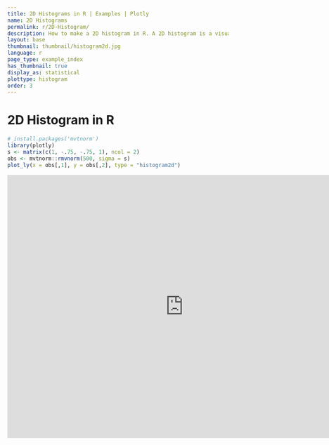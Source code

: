 ```yaml
---
title: 2D Histograms in R | Examples | Plotly
name: 2D Histograms
permalink: r/2D-Histogram/
description: How to make a 2D histogram in R. A 2D histogram is a visualization of a bivariate distribution.
layout: base
thumbnail: thumbnail/histogram2d.jpg
language: r
page_type: example_index
has_thumbnail: true
display_as: statistical
plottype: histogram
order: 3
---
```



# 2D Histogram in R


```r
# install.packages('mvtnorm')
library(plotly)
s <- matrix(c(1, -.75, -.75, 1), ncol = 2)
obs <- mvtnorm::rmvnorm(500, sigma = s)
plot_ly(x = obs[,1], y = obs[,2], type = "histogram2d")
```

<iframe height="600" id="igraph" scrolling="no" seamless="seamless" src="https://plot.ly/~RPlotBot/161.embed" width="800" frameBorder="0"></iframe>
